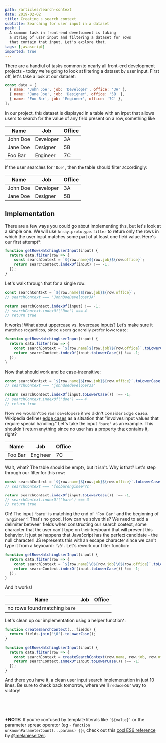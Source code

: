```yaml
---
path: /articles/search-context
date: 2019-02-02
title: Creating a search context
subtitle: Searching for user input in a dataset
peek: |
  A common task in front-end development is taking
  a string of user input and filtering a dataset for rows
  that contain that input. Let's explore that.
tags: [javascript]
imported: true
---
```


There are a handful of tasks common to nearly all front-end development projects - today we're going
to look at filtering a dataset by user input. First off, let's take a look at our dataset:

```js
const data = [
  { name: 'John Doe', job: 'Developer', office: '3A' },
  { name: 'Jane Doe', job: 'Designer', office: '5B' },
  { name: 'Foo Bar', job: 'Engineer', office: '7C' },
];
```

In our project, this dataset is displayed in a table with an input that allows users to
search for the value of any field present on a row, something like

| Name     | Job       | Office |
| -------- | --------- | ------ |
| John Doe | Developer | 3A     |
| Jane Doe | Designer  | 5B     |
| Foo Bar  | Engineer  | 7C     |

If the user searches for `'Doe'`, then the table should filter accordingly:

| Name     | Job       | Office |
| -------- | --------- | ------ |
| John Doe | Developer | 3A     |
| Jane Doe | Designer  | 5B     |

## Implementation

There are a few ways you could go about implementing this, but let's look at a simple one. We will
use `Array.prototype.filter` to return only the rows in which the user input matches some part of at
least one field value. Here's our first attempt\*:

```js
function getRowsMatchingUserInput(input) {
  return data.filter(row => {
    const searchContext = `${row.name}${row.job}${row.office}`;
    return searchContext.indexOf(input) !== -1;
  });
}
```

Let's walk through that for a single row:

```js
const searchContext = `${row.name}${row.job}${row.office}`;
// searchContext === 'JohnDoeDeveloper3A'

return searchContext.indexOf(input) !== -1;
// searchContext.indexOf('Doe') === 4
// return true
```

It works! What about uppercase vs. lowercase inputs? Let's make sure it matches regardless, since
users generally prefer lowercase:

```js
function getRowsMatchingUserInput(input) {
  return data.filter(row => {
    const searchContext = `${row.name}${row.job}${row.office}`.toLowerCase();
    return searchContext.indexOf(input.toLowerCase()) !== -1;
  });
}
```

Now that should work and be case-insensitive:

```js
const searchContext = `${row.name}${row.job}${row.office}`.toLowerCase();
// searchContext === 'johndoedeveloper3a'

return searchContext.indexOf(input.toLowerCase()) !== -1;
// searchContext.indexOf('doe') === 4
// return true
```

Now we wouldn't be real developers if we didn't consider edge cases. Wikipedia defines
[edge cases](https://en.wikipedia.org/wiki/Edge_case) as a situation that "involves input
values that require special handling." Let's take the input `'bare'` as an example. This shouldn't
return anything since no user has a property that contains it, right?

| Name    | Job      | Office |
| ------- | -------- | ------ |
| Foo Bar | Engineer | 7C     |

Wait, what? The table should be empty, but it isn't. Why is that? Let's step through our filter for
this row:

```js
const searchContext = `${row.name}${row.job}${row.office}`.toLowerCase();
// searchContext === 'foobarengineer7c'

return searchContext.indexOf(input.toLowerCase()) !== -1;
// searchContext.indexOf('bare') === 3
// return true
```

Oh! The input `'bare'` is matching the end of `'Foo Bar'` and the beginning of `'Engineer'`! That's no
good. How can we solve this? We need to add a delimiter between fields when constructing our search
context, some character that the user can't type on their keyboard that will prevent this behavior.
It just so happens that JavaScript has the perfect candidate - the null character! JS represents this
with an escape character since we can't type it from a keyboard: `'\0'`. Let's rework our
filter function:

```js
function getRowsMatchingUserInput(input) {
  return data.filter(row => {
    const searchContext = `${row.name}\0${row.job}\0${row.office}`.toLowerCase();
    return searchContext.indexOf(input.toLowerCase()) !== -1;
  });
}
```

And it works!

| Name                          | Job | Office |
| ----------------------------- | --- | ------ |
| no rows found matching `bare` |

Let's clean up our implementation using a helper function\*:

```js
function createSearchContext(...fields) {
  return fields.join('\0').toLowerCase();
}

function getRowsMatchingUserInput(input) {
  return data.filter(row => {
    const searchContext = createSearchContext(row.name, row.job, row.office);
    return searchContext.indexOf(input.toLowerCase()) !== -1;
  });
}
```

And there you have it, a clean user input search implementation in just 10 lines. Be sure to check
back tomorrow, where we'll `reduce` our way to victory!

&nbsp;

&nbsp;

**\*NOTE:** If you're confused by template literals like <code>&#96;\${value}&#96;</code> or the parameter spread operator (eg - `function unknownParameterCount(...params) {}`), check out this
[cool ES6 reference](https://melanieseltzer.github.io/es6-all-the-things/) by
[@melanieseltzer](https://github.com/melanieseltzer).
